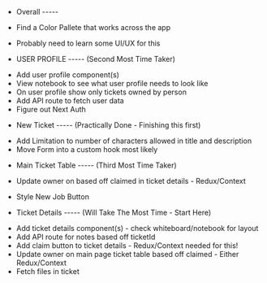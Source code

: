 - Overall -----
- Find a Color Pallete that works across the app
- Probably need to learn some UI/UX for this

- USER PROFILE ----- (Second Most Time Taker)

* Add user profile component(s)
* View notebook to see what user profile needs to look like
* On user profile show only tickets owned by person
* Add API route to fetch user data
* Figure out Next Auth

- New Ticket ----- (Practically Done - Finishing this first)

<!-- * Setup submitFormHandler with the new ticket API -->

- Add Limitation to number of characters allowed in title and description
- Move Form into a custom hook most likely
  <!-- * Add new ticket component(s) -->
  <!-- * Add API route for adding new ticket -->
  <!-- - View notebook on how new ticket form should look -->
  <!-- - Add Tier Dropdown - Tier C, Tier B, Tier A -->
  <!-- - Figure out of how attach files -->

* Main Ticket Table ----- (Third Most Time Taker)

<!-- * Fetch Owner (from context), Title, Tier, Ticket ID Only -->
<!-- * Add API to fetch ticket data -->

- Update owner on based off claimed in ticket details - Redux/Context
<!-- * Add New Job/ Ticket Button above table on main page -->
- Style New Job Button

* Ticket Details ----- (Will Take The Most Time - Start Here)

- Add ticket details component(s) - check whiteboard/notebook for layout
- Add API route for notes based off ticketId
- Add claim button to ticket details - Redux/Context needed for this!
- Update owner on main page ticket table based off claimed - Either Redux/Context
- Fetch files in ticket
